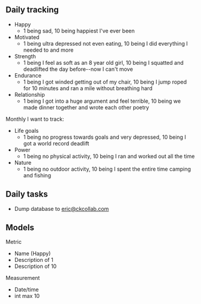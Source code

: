 Daily tracking
--------------
- Happy
    * 1 being sad, 10 being happiest I've ever been
- Motivated
    * 1 being ultra depressed not even eating, 10 being I did everything I needed to and more
- Strength
    * 1 being I feel as soft as an 8 year old girl, 10 being I squatted and deadlifted the day before--now I can't move
- Endurance
    * 1 being I got winded getting out of my chair, 10 being I jump roped for 10 minutes and ran a mile without breathing hard
- Relationship
    * 1 being I got into a huge argument and feel terrible, 10 being we made dinner together and wrote each other poetry

Monthly I want to track:
- Life goals
    * 1 being no progress towards goals and very depressed, 10 being I got a world record deadlift
- Power
    * 1 being no physical activity, 10 being I ran and worked out all the time
- Nature
    * 1 being no outdoor activity, 10 being I spent the entire time camping and fishing


Daily tasks
-----------
- Dump database to eric@ckcollab.com


Models
------
Metric
- Name (Happy)
- Description of 1
- Description of 10

Measurement
- Date/time
- int max 10


